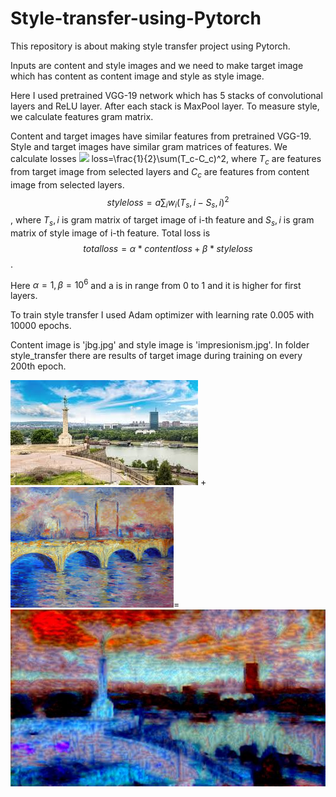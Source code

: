 # Style-transfer-using-Pytorch

This repository is about making style transfer project using Pytorch.

Inputs are content and style images and we need to make target image which has content as content image and style as style image.

Here I used pretrained VGG-19 network which has 5 stacks of convolutional layers and ReLU layer. After each stack is MaxPool layer. 
To measure style, we calculate features gram matrix.

Content and target images have similar features from pretrained VGG-19. Style and target images have similar gram matrices of features. 
We calculate losses
<img src="https://render.githubusercontent.com/render/math?math=loss=\frac{1}{2}\sum(T_c-C_c)^2"> loss=\frac{1}{2}\sum(T_c-C_c)^2,
where $T_c$ are features from target image from selected layers and $C_c$ are features from content image from selected layers.
$$style loss=a\sum{_i} w_i(T_s,i-S_s,i)^2$$,
where $T_s,i$ is gram matrix of target image of i-th feature and $S_s,i$ is gram matrix of style image of i-th feature.
Total loss is
$$total loss=\alpha *content loss+ \beta*style loss$$.

Here $\alpha=1, \beta=10^6$ and a is in range from 0 to 1 and it is higher for first layers.

To train style transfer I used Adam optimizer with learning rate 0.005 with 10000 epochs. 

Content image is 'jbg.jpg' and style image is 'impresionism.jpg'. In folder style_transfer there are results of target image during training on every 200th epoch.

![Content image](https://github.com/tijanavukovic1/Style-transfer-using-Pytorch/blob/main/bg.jpg?raw=true) + ![Style image](https://github.com/tijanavukovic1/Style-transfer-using-Pytorch/blob/main/impresionism.jpg?raw=true)=![Target image](https://github.com/tijanavukovic1/Style-transfer-using-Pytorch/blob/main/image_new2399.jpg?raw=true)

